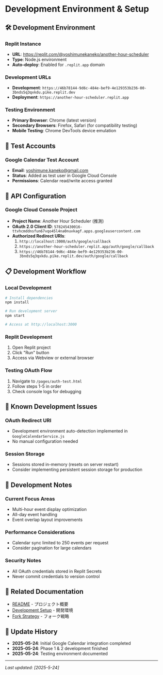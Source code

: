 # Development Environment & Setup

## 🛠️ Development Environment

### Replit Instance
- **URL**: https://replit.com/@yoshimunekaneko/another-hour-scheduler
- **Type**: Node.js environment
- **Auto-deploy**: Enabled for `.replit.app` domain

### Development URLs
- **Development**: `https://46b78144-9d6c-484e-bef9-4e129353b236-00-3bnds5q3qxkdu.pike.replit.dev`
- **Deployment**: `https://another-hour-scheduler.replit.app`

### Testing Environment
- **Primary Browser**: Chrome (latest version)
- **Secondary Browsers**: Firefox, Safari (for compatibility testing)
- **Mobile Testing**: Chrome DevTools device emulation

## 👤 Test Accounts

### Google Calendar Test Account
- **Email**: yoshimune.kaneko@gmail.com
- **Status**: Added as test user in Google Cloud Console
- **Permissions**: Calendar read/write access granted

## 🔑 API Configuration

### Google Cloud Console Project
- **Project Name**: Another Hour Scheduler (推測)
- **OAuth 2.0 Client ID**: `578245430016-ttvhcmddnsfun67vqo45l4na0nuvkagf.apps.googleusercontent.com`
- **Authorized Redirect URIs**:
  1. `http://localhost:3000/auth/google/callback`
  2. `https://another-hour-scheduler.replit.app/auth/google/callback`
  3. `https://46b78144-9d6c-484e-bef9-4e129353b236-00-3bnds5q3qxkdu.pike.replit.dev/auth/google/callback`

## 📋 Development Workflow

### Local Development
```bash
# Install dependencies
npm install

# Run development server
npm start

# Access at http://localhost:3000
```

### Replit Development
1. Open Replit project
2. Click "Run" button
3. Access via Webview or external browser

### Testing OAuth Flow
1. Navigate to `/pages/auth-test.html`
2. Follow steps 1-5 in order
3. Check console logs for debugging

## 🐛 Known Development Issues

### OAuth Redirect URI
- Development environment auto-detection implemented in `GoogleCalendarService.js`
- No manual configuration needed

### Session Storage
- Sessions stored in-memory (resets on server restart)
- Consider implementing persistent session storage for production

## 📝 Development Notes

### Current Focus Areas
- Multi-hour event display optimization
- All-day event handling
- Event overlap layout improvements

### Performance Considerations
- Calendar sync limited to 250 events per request
- Consider pagination for large calendars

### Security Notes
- All OAuth credentials stored in Replit Secrets
- Never commit credentials to version control

## 📖 Related Documentation

- [README](../README.md) - プロジェクト概要
- [Development Setup](DEVELOPMENT.md) - 開発環境
- [Fork Strategy](fork_strategy.md) - フォーク戦略

## 🔄 Update History

- **2025-05-24**: Initial Google Calendar integration completed
- **2025-05-24**: Phase 1 & 2 development finished
- **2025-05-24**: Testing environment documented

---

*Last updated: [2025-5-24]*